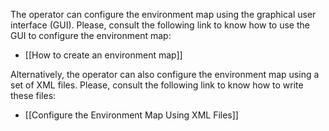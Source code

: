 The operator can configure the environment map using the graphical user interface (GUI). Please, consult the following link to know how to use the GUI to configure the environment map:

- [[How to create an environment map]]

Alternatively, the operator can also configure the environment map using a set of XML files. Please, consult the following link to know how to write these files:

- [[Configure the Environment Map Using XML Files]]